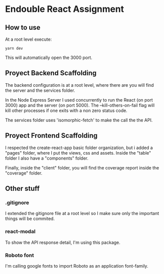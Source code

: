 # Endouble React Assignment

## How to use

At a root level execute:

```
yarn dev
```

This will automatically open the 3000 port.

## Proyect Backend Scaffolding

The backend configuration is at a root level, where there are you will find the server and the services folder.

In the Node Express Server I used concurrently to run the React (on port 3000) app and the server (on port 5000). The –kill-others-on-fail flag will kill other processes if one exits with a non zero status code.

The services folder uses 'isomorphic-fetch' to make the call the the API.

## Proyect Frontend Scaffolding

I respected the create-react-app basic folder organization, but i added a "pages" folder, where I put the views, css and assets. Inside the "table" folder I also have a "components" folder.

Finally, inside the "client" folder, you will find the coverage report inside the "coverage" folder.

## Other stuff

### .gitignore

I extended the gitignore file at a root level so I make sure only the important things will be commited.

### react-modal

To show the API response detail, I'm using this package.

### Roboto font

I'm calling google fonts to import Roboto as an application font-family.